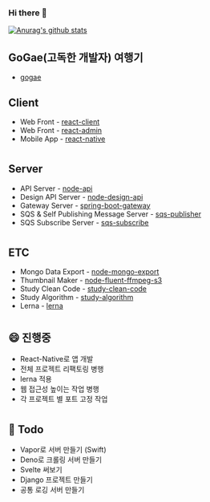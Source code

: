 ### Hi there 👋
<!-- [![Top Langs](https://github-readme-stats.vercel.app/api/top-langs/?username=awakelife93&layout=compact)](https://github.com/anuraghazra/github-readme-stats) -->
[![Anurag's github stats](https://github-readme-stats.vercel.app/api?username=awakelife93&show_icons=true&theme=dark)](https://github.com/anuraghazra/github-readme-stats)

## GoGae(고독한 개발자) 여행기
* [gogae](https://github.com/awakelife93/gogae)
## Client
* Web Front - [react-client](https://github.com/awakelife93/react_client_template)
* Web Front - [react-admin](https://github.com/awakelife93/react_admin_template)
* Mobile App - [react-native](https://github.com/awakelife93/react_native_template)
#
## Server
* API Server - [node-api](https://github.com/awakelife93/node_api_server)
* Design API Server - [node-design-api](https://github.com/awakelife93/node_design_server)
* Gateway Server - [spring-boot-gateway](https://github.com/awakelife93/study_spring_boot)
* SQS & Self Publishing Message Server - [sqs-publisher](https://github.com/awakelife93/sqs_publisher)
* SQS Subscribe Server - [sqs-subscribe](https://github.com/awakelife93/sqs_subscribe)
#
## ETC
* Mongo Data Export - [node-mongo-export](https://github.com/awakelife93/mongodb_documents_export)
* Thumbnail Maker - [node-fluent-ffmpeg-s3](https://github.com/awakelife93/thumbnail_maker)
* Study Clean Code - [study-clean-code](https://github.com/awakelife93/clean_code_study)
* Study Algorithm - [study-algorithm](https://github.com/awakelife93/study-algorithm)
* Lerna - [lerna](https://github.com/awakelife93/lerna_template)
#
## 😄 진행중
* React-Native로 앱 개발
* 전체 프로젝트 리팩토링 병행
* lerna 적용
* 웹 접근성 높이는 작업 병행
* 각 프로젝트 별 포트 고정 작업
#
## 🤔 Todo
* Vapor로 서버 만들기 (Swift)
* Deno로 크롤링 서버 만들기
* Svelte 써보기
* Django 프로젝트 만들기
* 공통 로깅 서버 만들기
<!--
**HyunwooP/HyunwooP** is a ✨ _special_ ✨ repository because its `README.md` (this file) appears on your GitHub profile.

Here are some ideas to get you started:

- 🔭 I’m currently working on ...
- 🌱 I’m currently learning ...
- 👯 I’m looking to collaborate on ...
- 🤔 I’m looking for help with ...
- 💬 Ask me about ...
- 📫 How to reach me: ...
- 😄 Pronouns: ...
- ⚡ Fun fact: ...
-->
